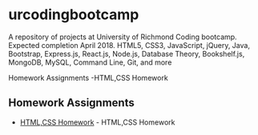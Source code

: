 # urcodingbootcamp
A repository of projects at University of Richmond Coding bootcamp. Expected completion April 2018. HTML5, CSS3, JavaScript, jQuery, Java, Bootstrap, Express.js, React.js, Node.js, Database Theory, Bookshelf.js, MongoDB, MySQL, Command Line, Git, and more

Homework Assignments
-HTML,CSS Homework 

## Homework Assignments

- [HTML,CSS Homework](https://github.com/VictorCanas/Basic-Portfolio) - HTML,CSS Homework 

